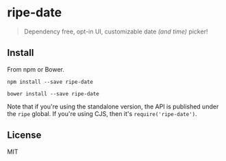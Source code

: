 # ripe-date

> Dependency free, opt-in UI, customizable date _(and time)_ picker!

## Install

From npm or Bower.

```shell
npm install --save ripe-date
```

```shell
bower install --save ripe-date
```

Note that if you're using the standalone version, the API is published under the `ripe` global. If you're using CJS, then it's `require('ripe-date')`.

## License

MIT
